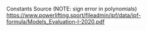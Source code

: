 Constants Source (NOTE: sign error in polynomials)
https://www.powerlifting.sport/fileadmin/ipf/data/ipf-formula/Models_Evaluation-I-2020.pdf
